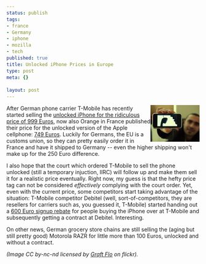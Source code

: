 ```yaml
--- 
status: publish
tags: 
- france
- Germany
- iphone
- mozilla
- tech
published: true
title: Unlocked iPhone Prices in Europe
type: post
meta: {}

layout: post
---
```

<img src='/media/wp/2007/11/iphone-show.thumbnail.jpg' alt='Showing off his iPhone' class="alignright" align="right" />After German phone carrier T-Mobile has recently started selling the <a href="http://ap.google.com/article/ALeqM5j5ziUKVTYVq5jFPOtazyEvZ4hFlwD8T2AR903">unlocked iPhone for the ridiculous price of 999 Euros</a>, now also Orange in France published their price for the unlocked version of the Apple cellphone: <a href="http://valleywag.com/tech/iphone/iphones-on-sale-in-france-unlocked-version-cheaper-than-germany-327695.php">749 Euros</a>. Luckily for Germans, the EU is a customs union, so they can pretty easily order it in France and have it shipped to Germany -- even the higher shipping won't make up for the 250 Euro difference.

I also hope that the court which ordered T-Mobile to sell the phone unlocked (still a temporary injuction, IIRC) will follow up and make them sell it for a realistic price eventually. Right now, my guess is that the hefty price tag can not be considered <em>effectively</em> complying with the court order. Yet, even with the current price, some competitors start taking advantage of the situation: T-Mobile competitor Debitel (well, sort-of-competitors, they are resellers for carriers such as, you guessed it, T-Mobile) started handing out a <a href="http://money.cnn.com/news/newsfeeds/articles/newstex/AFX-0013-21254369.htm">600 Euro signup rebate</a> for people buying the iPhone over at T-Mobile and subsequently getting a contract at Debitel. Interesting.

On other news, German grocery store chains are still selling the (aging but still pretty good) Motorola RAZR for little more than 100 Euros, unlocked and without a contract.

<em>(Image CC by-nc-nd licensed by <a href="http://flickr.com/photos/graft/1600789262/">Graft Flo</a> on flickr).</em>
